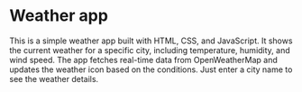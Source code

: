 # Weather app

This is a simple weather app built with HTML, CSS, and JavaScript. It shows the current weather for a specific city, including temperature, humidity, and wind speed. The app fetches real-time data from OpenWeatherMap and updates the weather icon based on the conditions. Just enter a city name to see the weather details.



